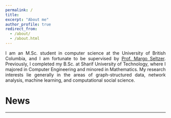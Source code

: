 ```yaml
---
permalink: /
title: 
excerpt: "About me"
author_profile: true
redirect_from: 
  - /about/
  - /about.html
---
```


<p align="justify">
I am an M.Sc. student in computer science at the University of British Columbia, and I am fortunate to be supervised by <a href="https://www.seltzer.com/margo/">Prof. Margo Seltzer</a>. Previously, I completed my B.Sc. at Sharif University of Technology, where I majored in Computer Engineering and minored in Mathematics. My research interests lie generally in the areas of graph-structured data, network analysis, machine learning, and computational social science.  
</p>
  
    
  
  
  
# News
<html>
<body>
 <hr>
 <body>
 <html>
